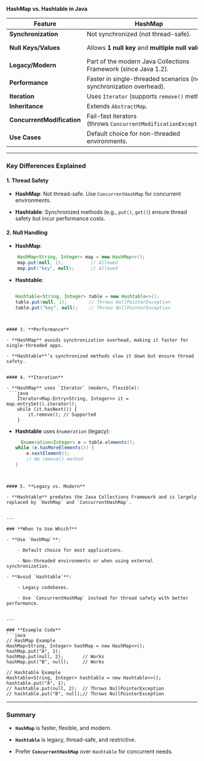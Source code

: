 **HashMap vs. Hashtable in Java**

|**Feature**|**HashMap**|**Hashtable**|
|---|---|---|
|**Synchronization**|Not synchronized (not thread-safe).|Synchronized (thread-safe).|
|**Null Keys/Values**|Allows **1 null key** and **multiple null values**.|**Prohibits null keys/values** (throws `NullPointerException`).|
|**Legacy/Modern**|Part of the modern Java Collections Framework (since Java 1.2).|Legacy class (since Java 1.0).|
|**Performance**|Faster in single-threaded scenarios (no synchronization overhead).|Slower due to synchronization.|
|**Iteration**|Uses `Iterator` (supports `remove()` method).|Uses `Enumeration` (legacy, no `remove()`).|
|**Inheritance**|Extends `AbstractMap`.|Extends `Dictionary` (obsolete).|
|**ConcurrentModification**|Fail-fast iterators (throws `ConcurrentModificationException`).|No fail-fast behavior.|
|**Use Cases**|Default choice for non-threaded environments.|Rarely used; prefer `ConcurrentHashMap` for thread safety.|

---

### **Key Differences Explained**

#### 1. **Thread Safety**

- **HashMap**: Not thread-safe. Use `ConcurrentHashMap` for concurrent environments.
    
- **Hashtable**: Synchronized methods (e.g., `put()`, `get()`) ensure thread safety but incur performance costs.
    

#### 2. **Null Handling**

- **HashMap**:
```java
    HashMap<String, Integer> map = new HashMap<>();
    map.put(null, 1);          // Allowed
    map.put("key", null);      // Allowed
```
    
- **Hashtable**:
    ```java
    
    Hashtable<String, Integer> table = new Hashtable<>();
    table.put(null, 1);        // Throws NullPointerException
    table.put("key", null);    // Throws NullPointerException
```
    

#### 3. **Performance**

- **HashMap** avoids synchronization overhead, making it faster for single-threaded apps.
    
- **Hashtable**’s synchronized methods slow it down but ensure thread safety.
    

#### 4. **Iteration**

- **HashMap** uses `Iterator` (modern, flexible):
 ```java
    Iterator<Map.Entry<String, Integer>> it = map.entrySet().iterator();
    while (it.hasNext()) {
        it.remove(); // Supported
    }
```
    
- **Hashtable** uses `Enumeration` (legacy):
    ```java
      Enumeration<Integer> e = table.elements();
    while (e.hasMoreElements()) {
        e.nextElement();
        // No remove() method
    }
```
    

#### 5. **Legacy vs. Modern**

- **Hashtable** predates the Java Collections Framework and is largely replaced by `HashMap` and `ConcurrentHashMap`.
    

---

### **When to Use Which?**

- **Use `HashMap`**:
    
    - Default choice for most applications.
        
    - Non-threaded environments or when using external synchronization.
        
- **Avoid `Hashtable`**:
    
    - Legacy codebases.
        
    - Use `ConcurrentHashMap` instead for thread safety with better performance.
        

---

### **Example Code**
```java
// HashMap Example
HashMap<String, Integer> hashMap = new HashMap<>();
hashMap.put("A", 1);
hashMap.put(null, 2);       // Works
hashMap.put("B", null);     // Works

// Hashtable Example
Hashtable<String, Integer> hashtable = new Hashtable<>();
hashtable.put("A", 1);
// hashtable.put(null, 2);  // Throws NullPointerException
// hashtable.put("B", null);// Throws NullPointerException
```

---

### **Summary**

- **`HashMap`** is faster, flexible, and modern.
    
- **`Hashtable`** is legacy, thread-safe, and restrictive.
    
- Prefer **`ConcurrentHashMap`** over `Hashtable` for concurrent needs.